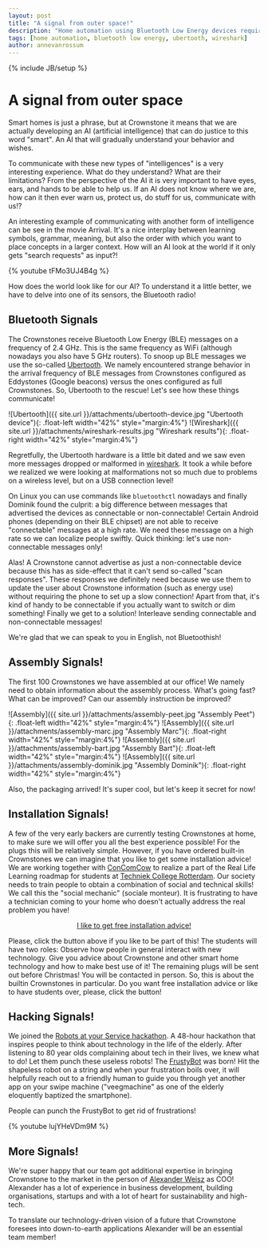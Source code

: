 ```yaml
---
layout: post
title: "A signal from outer space!"
description: "Home automation using Bluetooth Low Energy devices requires us to understand that technology much better using tools such as Ubertooth and Wireshark."
tags: [home automation, bluetooth low energy, ubertooth, wireshark]
author: annevanrossum
---
```

{% include JB/setup %}

# A signal from outer space

Smart homes is just a phrase, but at Crownstone it means that we are actually developing an AI (artificial intelligence) that can do justice to this word "smart". An AI that will gradually understand your behavior and wishes. 

To communicate with these new types of "intelligences" is a very interesting experience. What do they understand? What are their limitations? From the perspective of the AI it is very important to have eyes, ears, and hands to be able to help us. If an AI does not know where we are, how can it then ever warn us, protect us, do stuff for us, communicate with us!?

An interesting example of communicating with another form of intelligence can be see in the movie Arrival. It's a nice interplay between learning symbols, grammar, meaning, but also the order with which you want to place concepts in a larger context. How will an AI look at the world if it only gets "search requests" as input?!

{% youtube tFMo3UJ4B4g %}

 How does the world look like for our AI? To understand it a little better, we have to delve into one of its sensors, the Bluetooth radio!
 
## Bluetooth Signals

 The Crownstones receive Bluetooth Low Energy (BLE) messages on a frequency of 2.4 GHz. This is the same frequency as WiFi (although nowadays you also have 5 GHz routers). To snoop up BLE messages we use the so-called 
[Ubertooth](https://hakshop.com/products/ubertooth-one). We namely encountered strange behavior in the arrival frequency of BLE messages from Crownstones configured as
Eddystones (Google beacons)
versus the ones configured as full Crownstones. So, Ubertooth to the rescue! Let's see how these things communicate!

![Ubertooth]({{ site.url }}/attachments/ubertooth-device.jpg "Ubertooth device"){: .float-left width="42%" style="margin:4%"}
![Wireshark]({{ site.url }}/attachments/wireshark-results.jpg "Wireshark results"){: .float-right width="42%" style="margin:4%"}

 Regretfully, the Ubertooth hardware is a little bit dated and we saw even more messages dropped or malformed in 
[wireshark](https://www.wireshark.org/). It took a while before we realized we were looking at malformations not so much due to problems on a wireless level, but on a USB connection level!

On Linux you can use commands like `bluetoothctl` nowadays and finally Dominik found the culprit: a big difference between messages that advertised the devices as connectable or non-connectable! Certain Android phones (depending on their BLE chipset) are not able to receive "connectable" messages at a high rate. We need these message on a high rate so we can localize people swiftly. Quick thinking: let's use non-connectable messages only!

 Alas! A Crownstone cannot advertise as just a non-connectable device because this has as side-effect that it can't send so-called "scan responses". These responses we definitely need because we use them to update the user about Crownstone information (such as energy use) without requiring the phone to set up a slow connection! Apart from that, it's kind of handy to be connectable if you actually want to switch or dim something! Finally we get to a solution! Interleave sending connectable and non-connectable messages!

 We're glad that we can speak to you in English, not Bluetoothish!
 
## Assembly Signals!

The first 100 Crownstones we have assembled at our office! We namely need to obtain information about the assembly process. What's going fast? What can be improved? Can our assembly instruction be improved?

![Assembly]({{ site.url }}/attachments/assembly-peet.jpg "Assembly Peet"){: .float-left width="42%" style="margin:4%"}
![Assembly]({{ site.url }}/attachments/assembly-marc.jpg "Assembly Marc"){: .float-right width="42%" style="margin:4%"}
![Assembly]({{ site.url }}/attachments/assembly-bart.jpg "Assembly Bart"){: .float-left width="42%" style="margin:4%"}
![Assembly]({{ site.url }}/attachments/assembly-dominik.jpg "Assembly Dominik"){: .float-right width="42%" style="margin:4%"}


 Also, the packaging arrived! It's super cool, but let's keep it secret for now!

## Installation Signals!

 A few of the very early backers are currently testing Crownstones at home, to make sure we will offer you all the best experience possible! For the plugs this will be relatively simple. However, if you have ordered built-in Crownstones we can imagine that you like to get some installation advice!
 We are working together with
[ConComCow](http://www.concomcow.nl/)
to realize a part of the Real Life Learning roadmap for students at
[Techniek College Rotterdam](https://www.techniekcollegerotterdam.nl/).
Our society needs to train people to obtain a combination of social and technical skills! We call this the "social mechanic" (sociale monteur). It is frustrating to have a technician coming to your home who doesn't actually address the real problem you have!

<p style="text-align: center">
<a href="mailto:team@crownstone.rocks?subject=I like to get free installation advice" class="button-link" style="display: inline-block; margin-left: auto; margin-right: auto">I like to get free installation advice!</a>
</p>

 Please, click the button above if you like to be part of this! The students will have two roles:
 Observe how people in general interact with new technology.
 Give you advice about Crownstone and other smart home technology and how to make best use of it!
 The remaining plugs will be sent out before Christmas! You will be contacted in person. So, this is about the builtin Crownstones in particular. Do you want free installation advice or like to have students over, please, click the button!

## Hacking Signals!

We joined the 
[Robots at your Service hackathon](https://robots.devpost.com/). A 48-hour hackathon that inspires people to think about technology in the life of the elderly. After listening to 80 year olds complaining about tech in their lives, we knew what to do! Let them punch these useless robots! The 
[FrustyBot](https://devpost.com/software/frustybot)
was born! Hit the shapeless robot on a string and when your frustration boils over, it will helpfully reach out to a friendly human to guide you through yet another app on your swipe machine ("veegmachine" as one of the elderly eloquently baptized the smartphone).
  
   People can punch the FrustyBot to get rid of frustrations!

{% youtube lujYHeVDm9M %}

## More Signals!
   
We're super happy that our team got additional expertise in bringing Crownstone to the market in the person of 
[Alexander Weisz](https://www.linkedin.com/in/alexanderjweisz)
as COO! Alexander has a lot of experience in business development, building organisations, startups and with a lot of heart for sustainability and high-tech.

 To translate our technology-driven vision of a future that Crownstone foresees into down-to-earth applications Alexander will be an essential team member!
    
